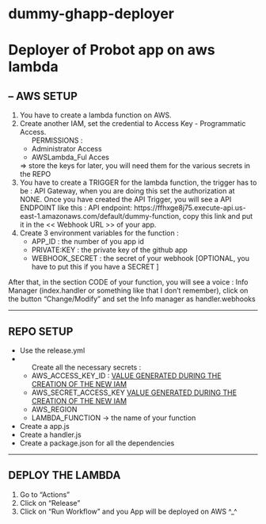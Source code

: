 # dummy-ghapp-deployer
<h1>
Deployer of Probot app on aws lambda 
</h1>

<h2> – AWS SETUP </h2> 
<ol> 
  <li>You have to create a lambda function on AWS.</li>
  <li> Create another IAM, set the credential to Access Key - Programmatic Access.
      <ul> PERMISSIONS :
      <li> Administrator Access </li>
      <li> AWSLambda_Ful Acces </li> </ul>
  </li>
  
  
  <div id="key">
    ⇒ store the keys for later, you will need them for the various secrets in the REPO 
       </div>
  
  
  <li> You have to create a TRIGGER for the lambda function, the trigger has to be : API Gateway, when you are doing this set the  authorization at NONE. Once you have created the API Trigger, you will see a API ENDPOINT like this : API endpoint: https://ffhxge8j75.execute-api.us-east-1.amazonaws.com/default/dummy-function, copy this link and put it in the << Webhook URL >> of your app. </li> 
  <li> Create 3 environment variables for the function : 
  <ul>
    <li> APP_ID : the number of you app id </li>
      <li> PRIVATE:KEY : the private key of the github app </li>
      <li> WEBHOOK_SECRET : the secret of your webhook [OPTIONAL, you have to put this if you have a SECRET ] </ul></li>
  </li>
</ol>
<p>
After that, in the section CODE of your function, you will see a voice : Info Manager (index.handler or something like that I don’t remember), click on the button “Change/Modify” and set the Info manager as handler.webhooks
</p>

---

<h2> REPO SETUP </h2>
<ul>
  <li> Use the release.yml </li>
  <li><ul>Create all the necessary secrets : 
    <li> AWS_ACCESS_KEY_ID : <a href="#key" >VALUE GENERATED DURING THE CREATION OF THE NEW IAM </a>  </li>
    <li> AWS_SECRET_ACCESS_KEY <a href="#key" >VALUE GENERATED DURING THE CREATION OF THE NEW IAM </a>   </li>
    <li> AWS_REGION </li> 
    <li> LAMBDA_FUNCTION → the name of your function </li></ul>
  </li>
 <!-- <li> Also create a DEPLOY KEY </li>( I do not know if this is useful or not) -->
  <li>Create a app.js</li>
  <li>Create a handler.js</li>
  <li>Create a package.json for all the dependencies</li> 
  </ul>
  
  <!---
(You can copy the one inside auto-me-bot, maybe most of the packages are useless but I really do not care the most important things is that works ahahahahha)
-->


---

<h2>DEPLOY THE LAMBDA </h2>
<ol>
  <li>Go to “Actions”</li>
  <li>Click on “Release”</li>
  <li>Click on “Run Workflow” and you App will be deployed on AWS ^_^ </li>
  </ol>
  
